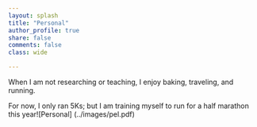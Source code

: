 ```yaml
---
layout: splash
title: "Personal"
author_profile: true
share: false 
comments: false
class: wide 

---
```


When I am not researching or teaching, I enjoy baking, traveling, and running. 

For now, I only ran 5Ks; but I am training myself to run for a half marathon this year![Personal] (../images/pel.pdf)
